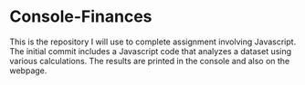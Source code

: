 # Console-Finances
This is the repository I will use to complete assignment involving Javascript. The initial commit includes a Javascript code that analyzes a dataset using various calculations. The results are printed in the console and also on the webpage. 

